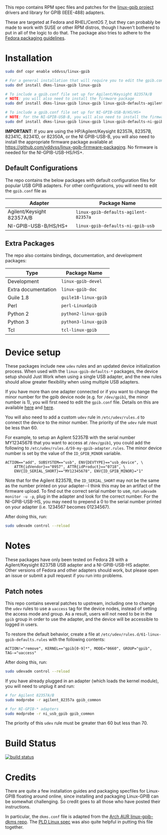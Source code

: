 This repo contains RPM spec files and patches for the 
[linux-gpib project](https://linux-gpib.sourceforge.io/) drivers and library for
GPIB (IEEE-488) adapters.

These are targeted at Fedora and RHEL/CentOS 7, but they can probably be made to
work with SUSE or other RPM distros, though I haven't bothered to put in all of
the logic to do that. The package also tries to adhere to the
[Fedora packaging guidelines](https://fedoraproject.org/wiki/Packaging:Guidelines).

# Installation

```bash
sudo dnf copr enable vddvss/linux-gpib

# For a general installation that will require you to edit the gpib.conf file
sudo dnf install dkms-linux-gpib linux-gpib

# To include a gpib.conf file set up for Agilent/Keysight 82357A/B
# NOTE: you will also need to install the firmware package
sudo dnf install dkms-linux-gpib linux-gpib linux-gpib-defaults-agilent-82357a

# To include a gpib.conf file set up for NI-GPIB-USB-B/HS/HS+
# NOTE: for the NI-GPIB-USB-B, you will also need to install the firmware package
sudo dnf install dkms-linux-gpib linux-gpib linux-gpib-defaults-ni-gpib-usb
```

**IMPORTANT**: If you are using the HP/Agilent/Keysight 82357A, 82357B, 82341C,
82341D, or 82350A, or the NI GPIB-USB-B, you will also need to install the
appropriate firmware package available at
https://github.com/vddvss/linux-gpib-firmware-packaging. No firmware is needed for
the NI-GPIB-USB-HS/HS+.

## Default Configurations
The repo contains the below packages with default configuration files for
popular USB GPIB adapters. For other configurations, you will need to edit the
`gpib.conf` file as 

| Adapter                   | Package Name                         |
| ------------------------- | ------------------------------------ |
| Agilent/Keysight 82357A/B | `linux-gpib-defaults-agilent-82357a` |
| NI-GPIB-USB-B/HS/HS+      | `linux-gpib-defaults-ni-gpib-usb`    |

## Extra Packages
The repo also contains bindings, documentation, and development packages:

| Type                | Package Name          |
| ------------------- | --------------------- |
| Development         | `linux-gpib-devel`    |
| Extra documentation | `linux-gpib-doc`      |
| Guile 1.8           | `guile18-linux-gpib`  |
| Perl                | `perl-LinuxGpib`      |
| Python 2            | `python2-linux-gpib`  |
| Python 3            | `python3-linux-gpib`  |
| Tcl                 | `tcl-linux-gpib`      |

# Device setup
These packages include new `udev` rules and an updated device initialization
process. When used with the `linux-gpib-defaults-*` packages, the device setup
should Just Work when using a single USB adapter, and the new rules should allow
greater flexibility when using multiple USB adapters.

If you have more than one adapter connected or if you want to change the minor
number for the gpib device node (e.g. for `/dev/gpib1`, the minor number is 1),
you will first need to edit the `gpib.conf` file. Details on this are available
[here](https://linux-gpib.sourceforge.io/doc_html/configuration-gpib-conf.html)
and [here](https://linux-gpib.sourceforge.io/doc_html/supported-hardware.html).

You will also need to add a custom `udev` rule in `/etc/udev/rules.d` to connect
the device to the minor number. The priority of the `udev` rule must be less
than 60.

For example, to setup an Agilent 52357B with the serial number MY12345678 that
you want to access at `/dev/gpib1`, you could add the following to 
`/etc/udev/rules.d/59-my-gpib-adapter.rules`. The minor device number is set by
the value of the `ID_GPIB_MINOR` variable.

```
ACTION=="add", SUBSYSTEM=="usb", ENV{DEVTYPE}=="usb_device", \
    ATTR{idVendor}=="0957", ATTR{idProduct}=="0718", \
    ENV{ID_SERIAL_SHORT}=="MY12345678", ENV{ID_GPIB_MINOR}="1"
```

Note that for the Agilent 82357B, the `ID_SERIAL_SHORT` may not be the same as
the number printed on your adapter--I think this may be an artifact of the
firmware upload. To find out the correct serial number to use, run 
`udevadm monitor -u -p`, plug in the adapter and look for the correct number.
For the NI-GPIB-USB-HS, you may need to prepend a 0 to the serial number printed
on your adapter (i.e. 1234567 becomes 01234567).

After doing this, run:

```bash
sudo udevadm control --reload
```

# Notes
These packages have only been tested on Fedora 28 with a Agilent/Keysight 82375B
USB adapter and a NI-GPIB-USB-HS adapter. Other versions of Fedora and other
adapters should work, but please open an issue or submit a pull request if you
run into problems.

## Patch notes
This repo contains several patches to upstream, including one to change the
`udev` rules to use a `uaccess` tag for the device nodes, instead of setting the
access mode and group. As a result, users will not need to be in the `gpib`
group in order to use the adapter, and the device will be accessible to logged
in users.

To restore the default behavior, create a file at
`/etc/udev/rules.d/61-linux-gpib-defaults.rules` with the following contents:

```
ACTION!="remove", KERNEL=="gpib[0-9]*", MODE="0660", GROUP="gpib", TAG-="uaccess"
```

After doing this, run:

```bash
sudo udevadm control --reload
```

If you have already plugged in an adapter (which loads the kernel module), you
will need to unplug it and run:

```bash
# for Agilent 82357A/B
sudo modprobe -r agilent_82357a gpib_common

# for NI-GPIB-* adapters
sudo modprobe -r ni_usb_gpib gpib_common
```

The priority of this `udev` rule must be greater than 60 but less than 70.

# Build Status
[![build status](https://copr.fedorainfracloud.org/coprs/vddvss/linux-gpib/package/linux-gpib/status_image/last_build.png)](https://copr.fedorainfracloud.org/coprs/vddvss/linux-gpib/package/linux-gpib)

# Credits
There are quite a few installation guides and packaging specfiles for Linux-GPIB
floating around online, since installing and packaging Linux-GPIB can be
somewhat challenging. So credit goes to all those who have posted their
instructions.

In particular, the `dkms.conf` file is adapted from the
[Arch AUR linux-gpib-dkms repo](https://aur.archlinux.org/packages/linux-gpib-dkms/).
The [PLD Linux spec](https://github.com/pld-linux/linux-gpib/blob/master/linux-gpib.spec) 
was also quite helpful in putting this file together.

